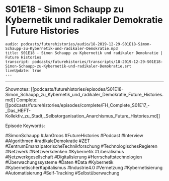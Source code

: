 # S01E18 - Simon Schaupp zu Kybernetik und radikaler Demokratie | Future Histories

```audio-note
audio: podcasts/futurehistories/audio/18-2019-12-29-S01E18-Simon-Schaupp-zu-Kybernetik-und-radikaler-Demokratie.mp3
title: S01E18 - Simon Schaupp zu Kybernetik und radikaler Demokratie | Future Histories
transcript: podcasts/futurehistories/transcripts/18-2019-12-29-S01E18-Simon-Schaupp-zu-Kybernetik-und-radikaler-Demokratie.srt
liveUpdate: true
---

```
---

Shownotes: [[podcasts/futurehistories/episodes/S01E18-Simon_Schaupp_zu_Kybernetik_und_radikaler_Demokratie_Future_Histories.md]]
Complete: [[podcasts/futurehistories/episodes/complete/FH_Complete_S01E17_-_Das_HEFT-Kollektiv_zu_Stadt,_Selbstorganisation_Anarchismus_Future_Histories.md]]


Episode Keywords:

#SimonSchaupp #JanGroos #FutureHistories #Podcast #Interview #Algorithmen #radikaleDemokratie #ZET #ZentrumEmanzipatorischeTechnikforschung #TechnologischesRegieren #Netzwerk #Netzwerkdenken #Kybernetik #Liberalismus #Netzwerkgesellschaft #Digitalisierung #Herrschaftstechnologien #Überwachungssysteme #Daten #Data #Kybernetik #KybernetischerKapitalismus #Industrie4.0 #Vernetzung #Kybernetisierung #Automatisierung #Self-Tracking #Selbstüberwachung
